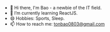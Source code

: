 - 👋 Hi there, I'm Bao - a newbie of the IT field. 
- 🌱 I’m currently learning ReactJS.
- 😄 Hobbies: Sports, Sleep.
- 📫 How to reach me: tonbao0803@gmail.com
